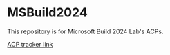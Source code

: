 # MSBuild2024

This repository is for Microsoft Build 2024 Lab's ACPs. 

[ACP tracker link](https://holsystems-my.sharepoint.com/:x:/g/personal/nicholas_halterman_skillable_com/EQfU8W6XDhRIpnqjUQa61tMBmdRVS9I2pGd55zRIhIgcog?e=Tjnb5H)
